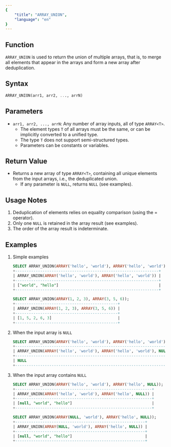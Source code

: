 ```yaml
---
{
    "title": "ARRAY_UNION",
    "language": "en"
}
---
```


## Function

`ARRAY_UNION` is used to return the union of multiple arrays, that is, to merge all elements that appear in the arrays and form a new array after deduplication.

## Syntax

```SQL
ARRAY_UNION(arr1, arr2, ..., arrN)
```

## Parameters

- `arr1, arr2, ..., arrN`: Any number of array inputs, all of type `ARRAY<T>`.
    - The element types `T` of all arrays must be the same, or can be implicitly converted to a unified type.
    - The type `T` does not support semi-structured types.
    - Parameters can be constants or variables.

## Return Value

- Returns a new array of type `ARRAY<T>`, containing all unique elements from the input arrays, i.e., the deduplicated union.
    - If any parameter is `NULL`, returns `NULL` (see examples).

## Usage Notes

1. Deduplication of elements relies on equality comparison (using the = operator).
2. Only one `NULL` is retained in the array result (see examples).
3. The order of the array result is indeterminate.

## Examples

1. Simple examples

    ```SQL
    SELECT ARRAY_UNION(ARRAY('hello', 'world'), ARRAY('hello', 'world')); 
    +---------------------------------------------------------------+
    | ARRAY_UNION(ARRAY('hello', 'world'), ARRAY('hello', 'world')) |
    +---------------------------------------------------------------+
    | ["world", "hello"]                                            |
    +---------------------------------------------------------------+

    SELECT ARRAY_UNION(ARRAY(1, 2, 3), ARRAY(3, 5, 6));
    +---------------------------------------------+
    | ARRAY_UNION(ARRAY(1, 2, 3), ARRAY(3, 5, 6)) |
    +---------------------------------------------+
    | [1, 5, 2, 6, 3]                             |
    +---------------------------------------------+
    ```

2. When the input array is `NULL`

    ```SQL
    SELECT ARRAY_UNION(ARRAY('hello', 'world'), ARRAY('hello', 'world'), NULL); 
    +---------------------------------------------------------------------+
    | ARRAY_UNION(ARRAY('hello', 'world'), ARRAY('hello', 'world'), NULL) |
    +---------------------------------------------------------------------+
    | NULL                                                                |
    +---------------------------------------------------------------------+
    ```

3. When the input array contains `NULL`

    ```SQL
    SELECT ARRAY_UNION(ARRAY('hello', 'world'), ARRAY('hello', NULL)); 
    +------------------------------------------------------------+
    | ARRAY_UNION(ARRAY('hello', 'world'), ARRAY('hello', NULL)) |
    +------------------------------------------------------------+
    | [null, "world", "hello"]                                   |
    +------------------------------------------------------------+

    SELECT ARRAY_UNION(ARRAY(NULL, 'world'), ARRAY('hello', NULL)); 
    +---------------------------------------------------------+
    | ARRAY_UNION(ARRAY(NULL, 'world'), ARRAY('hello', NULL)) |
    +---------------------------------------------------------+
    | [null, "world", "hello"]                                |
    +---------------------------------------------------------+
    ```
